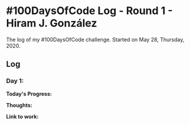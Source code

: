 # #100DaysOfCode Log - Round 1 - Hiram J. González

The log of my #100DaysOfCode challenge. Started on May 28, Thursday, 2020.

## Log

### Day 1: 

**Today's Progress:** 

**Thoughts:** 

**Link to work:** 
